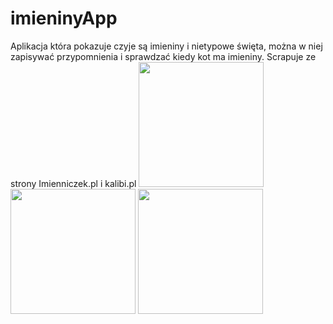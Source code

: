 # imieninyApp
Aplikacja która pokazuje czyje są imieniny i nietypowe święta, można w niej zapisywać przypomnienia i sprawdzać kiedy kot ma imieniny. Scrapuje ze strony Imienniczek.pl i  kalibi.pl
<img src="https://github.com/LubieGofry39/imieninyApp/assets/55656309/7385f275-d4f9-4ca9-afb6-38ab85c90255" width="200" /> <img src="https://github.com/LubieGofry39/imieninyApp/assets/55656309/c8e7a455-79dc-4fe5-b5f5-96b1f1379cb4" width="200" /> <img src="https://github.com/LubieGofry39/imieninyApp/assets/55656309/e165e58f-a25b-4b29-ae49-bdbd00f9d819" width="200" />



